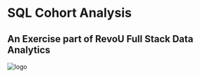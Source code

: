 # SQL Cohort Analysis

## An Exercise part of RevoU Full Stack Data Analytics
![logo](https://github.com/rafiedrmwn/sql-cohort-analysis/assets/163059751/beaf773f-ca4f-49cc-b396-6330d3ff806e)

